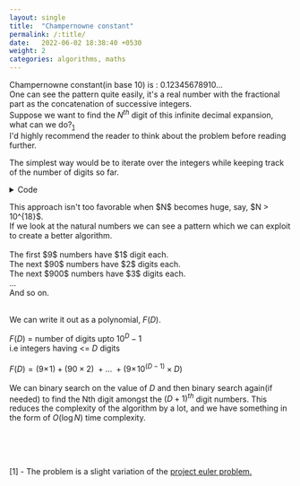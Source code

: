 ```yaml
---
layout: single
title:  "Champernowne constant"
permalink: /:title/
date:   2022-06-02 18:38:40 +0530
weight: 2
categories: algorithms, maths
---
```


<!-- <h1><u>Champernowne constant</u></h1> -->

Champernowne constant(in base $10$) is : $0.12345678910...$
<br>
One can see the pattern quite easily, it's a real number with the fractional part as the concatenation of successive integers.
<br>
Suppose we want to find the $N^{th}$ digit of this infinite decimal expansion, what can we do?<sub><a href="#1">1</a></sub>
<br>
I'd highly recommend the reader to think about the problem before reading further.

<p>
The simplest way would be to iterate over the integers while keeping track of the number of digits so far.

<details>
<summary>Code</summary>
{% highlight python %}
def find_Nth_digit(N):
  cur = 0, num = 1
  while true: 
      d = number_of_digits(num)
      if cur + d < N:
          cur += d
      else:
          return get_ith_digit(i = N - cur, num)
      num += 1
{% endhighlight %}
</details>
</p>

<p>
This approach isn't too favorable when $N$ becomes huge, say, $N > 10^{18}$. 
<br>
If we look at the natural numbers we can see a pattern which we can exploit to create a better algorithm.
<br>
<br>
The first $9$ numbers have $1$ digit each. <br>
The next $90$ numbers have $2$ digits each. <br>
The next $900$ numbers have $3$ digits each. <br>
... <br>
And so on. <br>
<br>

We can write it out as a polynomial, $F(D)$. <br>

$F(D)$ = number of digits upto $10 ^ D - 1$ <br>
        i.e integers having <= $D$ digits
<br>
<br>
$F(D) = (9 \times \!1) + (90 \times 2) \: + ... \: + (9 \times \! 10 ^ {(D - 1)} \times D)$
<br>
<br>
We can binary search on the value of $D$ and then binary search again(if needed) to find the Nth digit amongst the $(D + 1)^{th}$ digit numbers. This reduces the complexity of the algorithm by a lot, and we have something in the form of $O(\log N)$ time complexity.
</p>
<br>
<br>
<br>
<p id="1">
[1] - The problem is a slight variation of the <a
href="https://projecteuler.net/problem=40">project euler problem.</a>
</p>
